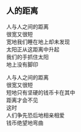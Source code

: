 ## 人的距离
人与人之间的距离<br>
很宽又很短<br>
宽地我们睡在地上却未发现<br>
太阳正从这距离中升起<br>
我们的手抓住太阳<br>
地上没有脚印<br>

人与人之间的距离<br>
很宽又很短<br>
短地只有坚硬的钱币卡在其中<br>
距离才会不见<br>
这时<br>
人们争先恐后地相亲相爱<br>
钱币绝望地弯曲<br>
